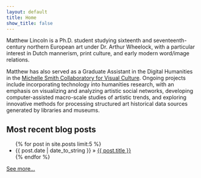 ```yaml
---
layout: default
title: Home
show_title: false
---
```


Matthew Lincoln is a Ph.D. student studying sixteenth and seventeenth-century northern European art under Dr. Arthur Wheelock, with a particular interest in Dutch mannerism, print culture, and early modern word/image relations. 

Matthew has also served as a Graduate Assistant in the Digital Humanities in the [Michelle Smith Collaboratory for Visual Culture](http://michellesmithcollaboratory.umd.edu/). Ongoing projects include incorporating technology into humanities research, with an emphasis on visualizing and analyzing artistic social networks, developing computer-assisted macro-scale studies of artistic trends, and exploring innovative methods for processing structured art historical data sources generated by libraries and museums.

## Most recent blog posts

<nav>
	<ul>
	{% for post in site.posts limit:5 %}
	  <li><time datetime="{{ post.date }}">{{ post.date | date_to_string }}</time> &raquo; <a href="{{ post.url }}">{{ post.title }}</a></li>
	{% endfor %}
	</ul>
</nav>

[See more...](/archive)
